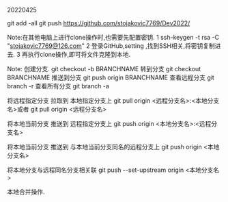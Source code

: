 20220425

git add -all
git push https://github.com/stojakovic7769/Dev2022/

Note:在其他电脑上进行clone操作时,也需要先配置密钥.
1  ssh-keygen -t rsa -C "stojakovic7769@126.com"
2  登录GitHub,setting ,找到SSH相关,将密钥复制进去.
3  再执行clone操作,即可将文件克隆到本地.

Note:
创建分支.   git checkout -b BRANCHNAME
转到分支    git checkout BRANCHNAME
推送到分支 git push origin BRANCHNAME
查看远程分支 git branch -r
查看所有分支 git branch -a

将远程指定分支 拉取到 本地指定分支上  git pull origin <远程分支名>:<本地分支名>或者 git pull origin <远程分支名>

将本地当前分支 推送到 远程指定分支上  git push origin <本地分支名>:<远程分支名>

将本地当前分支 推送到 与本地当前分支同名的远程分支上 git push origin <本地分支名>

将本地分支与远程同名分支相关联 git push --set-upstream origin <本地分支名>

本地合并操作.
